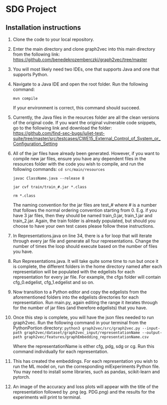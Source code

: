 # SDG Project

## Installation instructions

1. Clone the code to your local repository.
2. Enter the main directory and clone graph2vec into this main directory from the following link: https://github.com/benedekrozemberczki/graph2vec/tree/master
3. You will most likely need two IDEs, one that supports Java and one that supports Python.
4. Navigate to a Java IDE and open the root folder. Run the following command:

    `mvn compile`

    If your environment is correct, this command should succeed.
5. Currently, the Java files in the reources folder are all the clean versions of the original code. If you want the original vulnerable code snippets, go to the following link and download the folder: https://github.com/find-sec-bugs/juliet-test-suite/tree/master/src/testcases/CWE15_External_Control_of_System_or_Configuration_Setting

6. All of the jar files have already been generated. However, if you want to compile new jar files, ensure you have any dependent files in the resources folder with the code you wish to compile, and run the following commands:
    `cd src/main/resources`

    `javac ClassName.java --release 8`

    `jar cvf train/train_#.jar *.class` 

    `rm *.class`

    The naming convention for the jar files are test_# where # is a number that follows the normal ordering convention starting from 0. E.g. if you have 3 jar files, then they should be named train_0.jar, train_1.jar and train_2.jar. Again, the train folder is already populated, but should you choose to have your own test cases please follow these instructions.

7. In Representations.java on line 34, there is a for loop that will iterate through every jar file and generate all four representations. Change the number of times the loop should execute based on the number of files you have. 

8. Run Representations.java. It will take quite some time to run but once it is complete, the different folders in the home directory named after each representation will be populated with the edgelists for each representation for every jar file. For example, the cfgs folder will contain cfg_0.edgelist, cfg_1.edgelist and so on.

9. Now transition to a Python editor and copy the edgelists from the aforementioned folders into the edgelists directories for each representation. Run main.py, again editing the range it iterates through for the number of jar files (and therefore edgelists) that you have.

10. Once this step is complete, you will have the json files needed to run graph2vec. Run the following command in your terminal from the PythonPortion directory:
    `python3 graph2vec/src/graph2vec.py --input-path graph2vec/dataset/graph2vec_input/representationName --output-path graph2vec/features/graphEmbedding_representationName.csv`

    Where the representationName is either cfg, pdg, sdg or cg. Run this command individually for each representation.

11. This has created the embeddings. For each representation you wish to run the ML model on, run the corresponding mlExperiments Python file. You may need to install some libraries, such as pandas, scikit-learn and pytorch. 

12. An image of the accuracy and loss plots will appear with the title of the representation followed by .png (eg. PDG.png) and the results for the experiments will print to terminal. 
